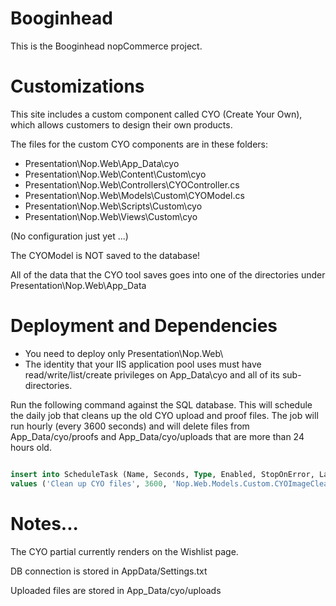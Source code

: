 # Booginhead

This is the Booginhead nopCommerce project.

# Customizations

This site includes a custom component called CYO (Create Your Own), 
which allows customers to design their own products.

The files for the custom CYO components are in these folders:

* Presentation\Nop.Web\App_Data\cyo
* Presentation\Nop.Web\Content\Custom\cyo
* Presentation\Nop.Web\Controllers\CYOController.cs
* Presentation\Nop.Web\Models\Custom\CYOModel.cs
* Presentation\Nop.Web\Scripts\Custom\cyo
* Presentation\Nop.Web\Views\Custom\cyo

(No configuration just yet ...)

The CYOModel is NOT saved to the database! 

All of the data that the CYO tool saves goes into one of the directories
under Presentation\Nop.Web\App_Data

# Deployment and Dependencies

* You need to deploy only Presentation\Nop.Web\
* The identity that your IIS application pool uses must have 
read/write/list/create privileges on App_Data\cyo and all of
its sub-directories.

Run the following command against the SQL database. This will schedule the
daily job that cleans up the old CYO upload and proof files. The job will
run hourly (every 3600 seconds) and will delete files from App_Data/cyo/proofs
and App_Data/cyo/uploads that are more than 24 hours old.

```sql

insert into ScheduleTask (Name, Seconds, Type, Enabled, StopOnError, LastStartUTC, LastEndUTC, LastSuccessUTC)
values ('Clean up CYO files', 3600, 'Nop.Web.Models.Custom.CYOImageCleanupTask, Nop.Web', 1, 0, null, null, null)

```

# Notes...

The CYO partial currently renders on the Wishlist page.

DB connection is stored in AppData/Settings.txt

Uploaded files are stored in App_Data/cyo/uploads

